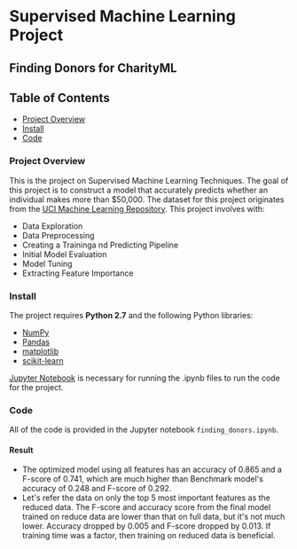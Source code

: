 
# Supervised Machine Learning Project
## Finding Donors for CharityML



## Table of Contents  
- [Project Overview](#project-overview)
- [Install](#install)
- [Code](#code)


### <a name="project-overview"></a>Project Overview

This is the project on Supervised Machine Learning Techniques. The goal of this project is to construct a model that accurately predicts whether an individual makes more than $50,000. The dataset for this project originates from the [UCI Machine Learning Repository](https://archive.ics.uci.edu/ml/datasets/Census+Income). This project involves with: 
- Data Exploration 
- Data Preprocessing
- Creating a Traininga nd Predicting Pipeline
- Initial Model Evaluation
- Model Tuning
- Extracting Feature Importance 

### <a name="install"></a>Install

The project requires **Python 2.7** and the following Python libraries:

- [NumPy](http://www.numpy.org/)
- [Pandas](pandas.pydata.org/)
- [matplotlib](http://matplotlib.org/)
- [scikit-learn](http://scikit-learn.org/stable/)

[Jupyter Notebook](http://jupyter.org/) is necessary for running the .ipynb files to run the code for the project. 

### <a name="code"></a>Code

All of the code is provided in the Jupyter notebook `finding_donors.ipynb`. 

#### Result
- The optimized model using all features has an accuracy of 0.865 and a F-score of 0.741, which are much higher than Benchmark model's accuracy of 0.248 and F-score of 0.292. 
- Let's refer the data on only the top 5 most important features as the reduced data. The F-score and accuracy score from the final model trained on reduce data are lower than that on full data, but it's not much lower. Accuracy dropped by 0.005 and F-score dropped by 0.013. If training time was a factor, then training on reduced data is beneficial. 